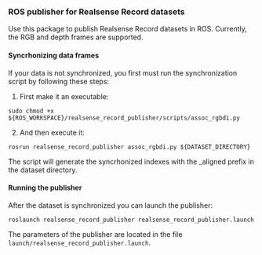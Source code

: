 ### ROS publisher for Realsense Record datasets
Use this package to publish Realsense Record datasets in ROS. Currently, the RGB and depth frames are supported.

#### Syncrhonizing data frames
If your data is not synchronized, you first must run the synchronization script by following these steps:

1. First make it an executable:
```
sudo chmod +x ${ROS_WORKSPACE}/realsense_record_publisher/scripts/assoc_rgbdi.py
```
2. And then execute it:
```
rosrun realsense_record_publisher assoc_rgbdi.py ${DATASET_DIRECTORY}
```
The script will generate the syncrhonized indexes with the _aligned prefix in the dataset directory.

#### Running the publisher
After the dataset is synchronized you can launch the publisher:
```
roslaunch realsense_record_publisher realsense_record_publisher.launch
```
The parameters of the publisher are located in the file ```launch/realsense_record_publisher.launch```.